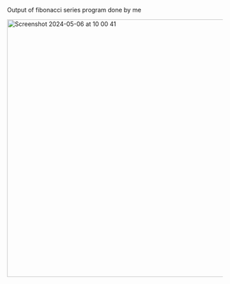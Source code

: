 Output of fibonacci series program done by me

<img width="602" alt="Screenshot 2024-05-06 at 10 00 41" src="https://github.com/husainhakim/OS_LABMANUAL/assets/142593070/68262379-8039-4486-b212-1165d183d98b">
